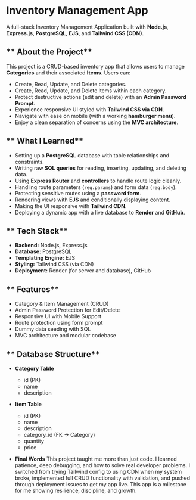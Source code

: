 # **Inventory Management App**

A full-stack Inventory Management Application built with **Node.js**, **Express.js**, **PostgreSQL**, **EJS**, and **Tailwind CSS (CDN)**.

## ** About the Project**

This project is a CRUD-based inventory app that allows users to manage **Categories** and their associated **Items**. Users can:

- Create, Read, Update, and Delete categories.
- Create, Read, Update, and Delete items within each category.
- Protect destructive actions (edit and delete) with an **Admin Password Prompt**.
- Experience responsive UI styled with **Tailwind CSS via CDN**.
- Navigate with ease on mobile (with a working **hamburger menu**).
- Enjoy a clean separation of concerns using the **MVC architecture**.

## ** What I Learned**

- Setting up a **PostgreSQL** database with table relationships and constraints.
- Writing raw **SQL queries** for reading, inserting, updating, and deleting data.
- Using **Express Router** and **controllers** to handle route logic cleanly.
- Handling route parameters (`req.params`) and form data (`req.body`).
- Protecting sensitive routes using a **password form**.
- Rendering views with **EJS** and conditionally displaying content.
- Making the UI responsive with **Tailwind CDN**.
- Deploying a dynamic app with a live database to **Render** and **GitHub**.

## ** Tech Stack**

- **Backend:** Node.js, Express.js
- **Database:** PostgreSQL
- **Templating Engine:** EJS
- **Styling:** Tailwind CSS (via CDN)
- **Deployment:** Render (for server and database), GitHub

## ** Features**

- Category & Item Management (CRUD)
- Admin Password Protection for Edit/Delete
- Responsive UI with Mobile Support
- Route protection using form prompt
- Dummy data seeding with SQL
- MVC architecture and modular codebase

## ** Database Structure**

- **Category Table**
  - id (PK)
  - name
  - description

- **Item Table**
  - id (PK)
  - name
  - description
  - category_id (FK → Category)
  - quantity
  - price

- **Final Words**
 This project taught me more than just code. I learned patience, deep debugging, and how to solve real developer problems. I switched from trying Tailwind config to using CDN when my system broke, implemented full CRUD functionality with validation, and pushed through deployment issues to get my app live. This app is a milestone for me showing resilience, discipline, and growth.